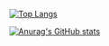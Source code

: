 
[![Top Langs](https://github-readme-stats.vercel.app/api/top-langs/?username=therbta&theme=radical&exclude_repo=github-readme-stats,therbta.github.io)](https://github.com/anuraghazra/github-readme-stats)

[![Anurag's GitHub stats](https://github-readme-stats.vercel.app/api?username=therbta&show_icons=true&theme=radical)](https://github.com/anuraghazra/github-readme-stats)
